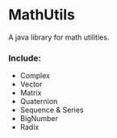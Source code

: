 # MathUtils

A java library for math utilities.

### Include:
- Complex
- Vector
- Matrix
- Quaternion
- Sequence & Series
- BigNumber
- Radix
